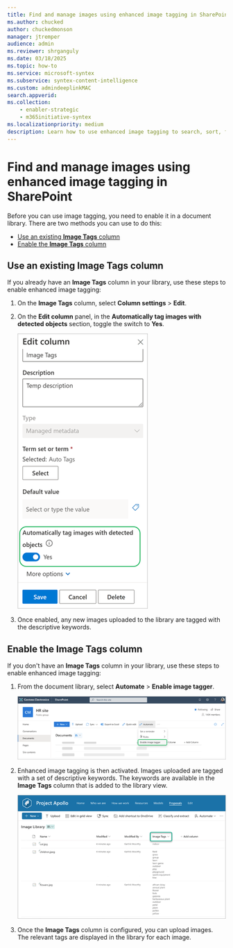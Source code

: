 ```yaml
---
title: Find and manage images using enhanced image tagging in SharePoint
ms.author: chucked
author: chuckedmonson
manager: jtremper
audience: admin
ms.reviewer: shrganguly
ms.date: 03/18/2025
ms.topic: how-to
ms.service: microsoft-syntex
ms.subservice: syntex-content-intelligence
ms.custom: admindeeplinkMAC
search.appverid:
ms.collection:
    - enabler-strategic
    - m365initiative-syntex
ms.localizationpriority: medium
description: Learn how to use enhanced image tagging to search, sort, filter, and manage images in SharePoint.
---
```


# Find and manage images using enhanced image tagging in SharePoint

Before you can use image tagging, you need to enable it in a document library. There are two methods you can use to do this:

- [Use an existing **Image Tags** column](#use-an-existing-image-tags-column)
- [Enable the **Image Tags** column](#enable-the-image-tags-column)

## Use an existing Image Tags column

If you already have an **Image Tags** column in your library, use these steps to enable enhanced image tagging:

1. On the **Image Tags** column, select **Column settings** > **Edit**.

2. On the **Edit column** panel, in the **Automatically tag images with detected objects** section, toggle the switch to **Yes**.

   ![Screenshot showing the Column settings panel for the Image Tags column.](../media/content-understanding/image-tagger-edit-column-toggle-highlighted.png)

3. Once enabled, any new images uploaded to the library are tagged with the descriptive keywords.

## Enable the Image Tags column

If you don't have an **Image Tags** column in your library, use these steps to enable enhanced image tagging:

1. From the document library, select **Automate** > **Enable image tagger**.

   ![Screenshot showing the Automate menu in a document library.](../media/content-understanding/image-tagger-automate-menu.png)

2. Enhanced image tagging is then activated. Images uploaded are tagged with a set of descriptive keywords. The keywords are available in the **Image Tags** column that is added to the library view.

   ![Screenshot showing the library view with the Image Tags column.](../media/content-understanding/image-tagger-image-tags-column.png)

3. Once the **Image Tags** column is configured, you can upload images. The relevant tags are displayed in the library for each image.

<!---
# Set up image tagging in Microsoft Syntex

(Coming soon)

With image tagging in Microsoft Syntex, users can find images through search by searching on image tags, and create workflows based on image tags. By default, basic image tagging is turned on for SharePoint and OneDrive. Images uploaded to either location are automatically scanned and applicable tags are applied, if available, from a list of 37 basic tags. Users can find images through search by searching on the image tags.

When a user uploads an image, the  tagging process runs automatically. If an image is edited, the tagging process runs again to update the tags.

Users with permissions to the image file can see and edit the tags in the file information panel or in the search results page. Once a user edits an image's tags, the system no longer auto-tags that image, even if it's edited.

If you turn tagging off, images will no longer be automatically tagged. Existing tags won't be removed.

> [!NOTE]
> System generated tags might change with updates to the image or our tag technology.

## Configure image tagging

After you [set up Syntex](set-up-content-understanding.md), you can configure image tagging in the Microsoft 365 admin center.

To turn image tagging on or off

1. In the Microsoft 365 admin center, select <a href="https://go.microsoft.com/fwlink/p/?linkid=2171997" target="_blank">**Setup**</a>.

2. Under **Organizational knowledge**, click **Automate content understanding**.

3. Click **Manage**.

4. On the **Image tagging** tab, click **Edit**.

5. Choose to allow **Basic tagging** or turn tagging **Off**.

6. Click **Save**.

    ![Screenshot of image tagging control.](../media/content-understanding/sharepoint-syntex-image-tagging-control.png)
--->
